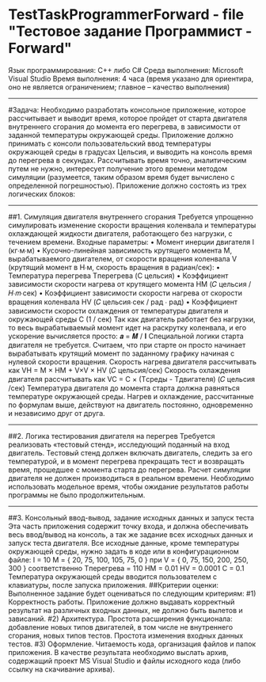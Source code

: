 # TestTaskProgrammerForward - file "Тестовое задание Программист - Forward"
Язык программирования: C++ либо C#
Среда выполнения: Microsoft Visual Studio
Время выполнения: 4 часа (время указано для ориентира, оно не является ограничением; главное
– качество выполнения)
____
#Задача:
Необходимо разработать консольное приложение, которое рассчитывает и выводит время,
которое пройдет от старта двигателя внутреннего сгорания до момента его перегрева, в
зависимости от заданной температуры окружающей среды. Приложение должно принимать с
консоли пользовательский ввод температуры окружающей среды в градусах Цельсия, и выводить
на консоль время до перегрева в секундах. Рассчитывать время точно, аналитическим путем не
нужно, интересует получение этого времени методом симуляции (разумеется, таким образом
время будет вычислено с определенной погрешностью).
Приложение должно состоять из трех логических блоков:
____
##1. Симуляция двигателя внутреннего сгорания
Требуется упрощенно симулировать изменение скорости вращения коленвала и температуры
охлаждающей жидкости двигателя, работающего без нагрузки, с течением времени. Входные
параметры:
• Момент инерции двигателя I (кг∙м∙м)
• Кусочно-линейная зависимость крутящего момента M, вырабатываемого двигателем, от
скорости вращения коленвала V (крутящий момент в Н∙м, скорость вращения в
радиан/сек):
• Температура перегрева Tперегрева (C цельсия)
• Коэффициент зависимости скорости нагрева от крутящего момента HM (𝐶 цельсия / 𝐻∙𝑚∙сек)
• Коэффициент зависимости скорости нагрева от скорости вращения коленвала HV (𝐶 цельсия∙сек / рад ∙ рад)
• Коэффициент зависимости скорости охлаждения от температуры двигателя и окружающей
среды C (1 / сек)
Так как двигатель работает без нагрузки, то весь вырабатываемый момент идет на раскрутку
коленвала, и его ускорение вычисляется просто: 𝒂 = 𝑴 / 𝐈
Специальной логики старта двигателя не требуется. Считаем, что при старте он просто начинает
вырабатывать крутящий момент по заданному графику начиная с нулевой скорости вращения.
Скорость нагрева двигателя рассчитывать как VH = M × HM + V×V × HV (𝐶 цельсия/сек)
Скорость охлаждения двигателя рассчитывать как VC = C × (Tсреды - Тдвигателя) (𝐶 цельсия /сек)
Температура двигателя до момента старта должна равняться температуре окружающей среды.
Нагрев и охлаждение, рассчитанные по формулам выше, действуют на двигатель постоянно,
одновременно и независимо друг от друга.
____
##2. Логика тестирования двигателя на перегрев
Требуется реализовать «тестовый стенд», исследующий поданный на вход двигатель. Тестовый
стенд должен включать двигатель, следить за его температурой, и в момент перегрева
прекращать тест и возвращать время, прошедшее с момента старта до перегрева.
Расчет симуляции двигателя не должен производиться в реальном времени. Необходимо
использовать модельное время, чтобы ожидание результатов работы программы не было
продолжительным.
____
##3. Консольный ввод-вывод, задание исходных данных и запуск теста
Эта часть приложения содержит точку входа, и должна обеспечивать весь ввод/вывод на консоль,
а так же задание всех исходных данных и запуск теста двигателя. Все исходные данные, кроме
температуры окружающей среды, нужно задать в коде или в конфигурационном файле:
I = 10
M = { 20, 75, 100, 105, 75, 0 } при V = { 0, 75, 150, 200, 250, 300 } соответственно
Tперегрева = 110
HM = 0.01
HV = 0.0001
C = 0.1
Температура окружающей среды вводится пользователем с клавиатуры, после запуска
приложения.
##Критерии оценки:
Выполненное задание будет оцениваться по следующим критериям:
#1) Корректность работы. 
Приложение должно выдавать корректный результат на различных
входных данных, не должно быть вылетов и зависаний.
#2) Архитектура. 
Простота расширения функционала: добавление новых типов двигателей, в
том числе не внутреннего сгорания, новых типов тестов. Простота изменения входных
данных тестов.
#3) Оформление. 
Читаемость кода, организация файлов и папок приложения.
В качестве результата необходимо выслать архив, содержащий проект MS Visual Studio и файлы
исходного кода (либо ссылку на скачивание архива).

